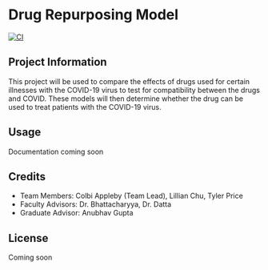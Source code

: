 # Drug Repurposing Model
[![CI](https://github.com/l2chu/drm/actions/workflows/main.yml/badge.svg)](https://github.com/l2chu/drm/actions/workflows/main.yml)
## Project Information
This project will be used to compare the effects of drugs used for certain illnesses with the COVID-19 virus to test for compatibility between the drugs and COVID. These models will then determine whether the drug can be used to treat patients with the COVID-19 virus.

## Usage
Documentation coming soon

## Credits
* Team Members: Colbi Appleby (Team Lead), Lillian Chu, Tyler Price
* Faculty Advisors: Dr. Bhattacharyya, Dr. Datta
* Graduate Advisor: Anubhav Gupta

## License
Coming soon